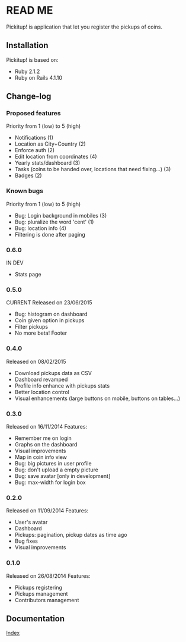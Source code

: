 # READ ME
Pickitup! is application that let you register the pickups of coins.

## Installation
Pickitup! is based on:
 * Ruby 2.1.2
 * Ruby on Rails 4.1.10

## Change-log

### Proposed features
Priority from 1 (low) to 5 (high)
 * Notifications (1)
 * Location as City+Country (2)
 * Enforce auth (2)
 * Edit location from coordinates (4)
 * Yearly stats/dashboard (3)
 * Tasks (coins to be handed over, locations that need fixing...) (3)
 * Badges (2)

### Known bugs
Priority from 1 (low) to 5 (high)
 * Bug: Login background in mobiles (3)
 * Bug: pluralize the word 'cent' (1)
 * Bug: location info (4)
 * Filtering is done after paging

### 0.6.0
IN DEV
 * Stats page

### 0.5.0
CURRENT
Released on 23/06/2015
 * Bug: histogram on dashboard
 * Coin given option in pickups
 * Filter pickups
 * No more beta! Footer

### 0.4.0
Released on 08/02/2015
 * Download pickups data as CSV
 * Dashboard revamped
 * Profile info enhance with pickups stats
 * Better location control
 * Visual enhancements (large buttons on mobile, buttons on tables...)

### 0.3.0
Released on 16/11/2014
Features:
 * Remember me on login
 * Graphs on the dashboard
 * Visual improvements
 * Map in coin info view
 * Bug: big pictures in user profile
 * Bug: don't upload a empty picture
 * Bug: save avatar [only in development]
 * Bug: max-width for login box

### 0.2.0
Released on 11/09/2014
Features:
 * User's avatar
 * Dashboard
 * Pickups: pagination, pickup dates as time ago
 * Bug fixes
 * Visual improvements

### 0.1.0
Released on 26/08/2014
Features:
 * Pickups registering
 * Pickups management
 * Contributors management

## Documentation
[Index](doc/readme.md)
